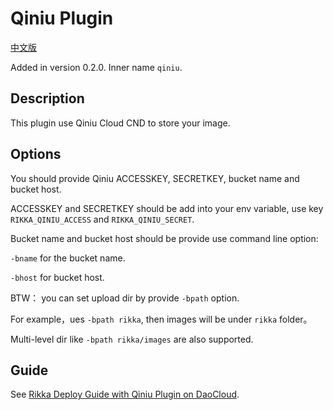 # Qiniu Plugin

[中文版][version-zh]

Added in version 0.2.0. Inner name `qiniu`.

## Description

This plugin use Qiniu Cloud CND to store your image.

## Options

You should provide Qiniu ACCESSKEY, SECRETKEY, bucket name and bucket host.

ACCESSKEY and SECRETKEY should be add into your env variable, use key `RIKKA_QINIU_ACCESS` and `RIKKA_QINIU_SECRET`.

Bucket name and bucket host should be provide use command line option:

`-bname` for the bucket name.

`-bhost` for bucket host.

BTW： you can set upload dir by provide `-bpath` option.

For example，ues `-bpath rikka`, then images will be under `rikka` folder。

Multi-level dir like `-bpath rikka/images` are also supported.

## Guide

See [Rikka Deploy Guide with Qiniu Plugin on DaoCloud][qiniu-plugin-guide].

[version-zh]: https://github.com/7sDream/rikka/blob/master/plugins/qiniu/README.zh.md
[qiniu-plugin-guide]: https://github.com/7sDream/rikka/wiki/%E4%BD%BF%E7%94%A8%E4%B8%83%E7%89%9B%E4%BA%91%E6%8F%92%E4%BB%B6
